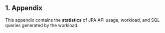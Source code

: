 ## 1. Appendix
This appendix contains the **statistics** of JPA API usage, workload, and SQL queries generated by the workload.

